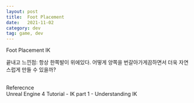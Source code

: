 ```yaml
---
layout: post
title:  Foot Placement
date:   2021-11-02
category: dev
tag: game, dev
---
```



Foot Placement IK
<br>




끝내고 느낀점: 항상 한쪽발이 위에있다. 어떻게 양쪽을 번갈아가게끔하면서 
더욱 자연스럽게 만들 수 있을까?
<br>

<br>
Referecnce
<br>
Unreal Engine 4 Tutorial - IK part 1 - Understanding IK
<br>